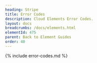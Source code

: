 ```yaml
---
heading: Stripe
title: Error Codes
description: Cloud Elements Error Codes.
layout: docs
breadcrumbs: /docs/elements.html
elementId: 475
parent: Back to Element Guides
order: 40
---
```


{% include error-codes.md %}
